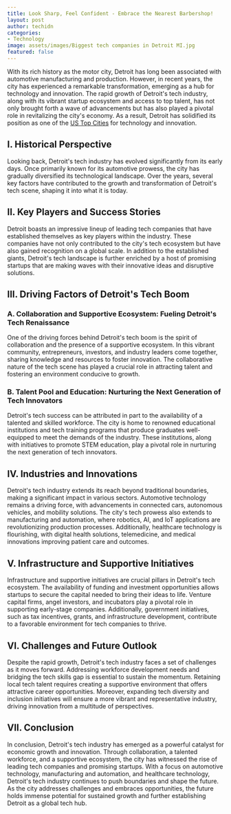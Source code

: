 ```yaml
---
title: Look Sharp, Feel Confident - Embrace the Nearest Barbershop!
layout: post
author: techidn
categories: 
- Technology
image: assets/images/Biggest tech companies in Detroit MI.jpg
featured: false
---
```


With its rich history as the motor city, Detroit has long been associated with automotive manufacturing and production. However, in recent years, the city has experienced a remarkable transformation, emerging as a hub for technology and innovation. The rapid growth of Detroit's tech industry, along with its vibrant startup ecosystem and access to top talent, has not only brought forth a wave of advancements but has also played a pivotal role in revitalizing the city's economy. As a result, Detroit has solidified its position as one of the [US Top Cities](https://jump.readthedocs.io/) for technology and innovation.

## I. Historical Perspective
Looking back, Detroit's tech industry has evolved significantly from its early days. Once primarily known for its automotive prowess, the city has gradually diversified its technological landscape. Over the years, several key factors have contributed to the growth and transformation of Detroit's tech scene, shaping it into what it is today.

## II. Key Players and Success Stories
Detroit boasts an impressive lineup of leading tech companies that have established themselves as key players within the industry. These companies have not only contributed to the city's tech ecosystem but have also gained recognition on a global scale. In addition to the established giants, Detroit's tech landscape is further enriched by a host of promising startups that are making waves with their innovative ideas and disruptive solutions.

## III. Driving Factors of Detroit's Tech Boom
### A. Collaboration and Supportive Ecosystem: Fueling Detroit's Tech Renaissance
One of the driving forces behind Detroit's tech boom is the spirit of collaboration and the presence of a supportive ecosystem. In this vibrant community, entrepreneurs, investors, and industry leaders come together, sharing knowledge and resources to foster innovation. The collaborative nature of the tech scene has played a crucial role in attracting talent and fostering an environment conducive to growth.

### B. Talent Pool and Education: Nurturing the Next Generation of Tech Innovators
Detroit's tech success can be attributed in part to the availability of a talented and skilled workforce. The city is home to renowned educational institutions and tech training programs that produce graduates well-equipped to meet the demands of the industry. These institutions, along with initiatives to promote STEM education, play a pivotal role in nurturing the next generation of tech innovators.

## IV. Industries and Innovations
Detroit's tech industry extends its reach beyond traditional boundaries, making a significant impact in various sectors. Automotive technology remains a driving force, with advancements in connected cars, autonomous vehicles, and mobility solutions. The city's tech prowess also extends to manufacturing and automation, where robotics, AI, and IoT applications are revolutionizing production processes. Additionally, healthcare technology is flourishing, with digital health solutions, telemedicine, and medical innovations improving patient care and outcomes.

## V. Infrastructure and Supportive Initiatives
Infrastructure and supportive initiatives are crucial pillars in Detroit's tech ecosystem. The availability of funding and investment opportunities allows startups to secure the capital needed to bring their ideas to life. Venture capital firms, angel investors, and incubators play a pivotal role in supporting early-stage companies. Additionally, government initiatives, such as tax incentives, grants, and infrastructure development, contribute to a favorable environment for tech companies to thrive.

## VI. Challenges and Future Outlook
Despite the rapid growth, Detroit's tech industry faces a set of challenges as it moves forward. Addressing workforce development needs and bridging the tech skills gap is essential to sustain the momentum. Retaining local tech talent requires creating a supportive environment that offers attractive career opportunities. Moreover, expanding tech diversity and inclusion initiatives will ensure a more vibrant and representative industry, driving innovation from a multitude of perspectives.

## VII. Conclusion
In conclusion, Detroit's tech industry has emerged as a powerful catalyst for economic growth and innovation. Through collaboration, a talented workforce, and a supportive ecosystem, the city has witnessed the rise of leading tech companies and promising startups. With a focus on automotive technology, manufacturing and automation, and healthcare technology, Detroit's tech industry continues to push boundaries and shape the future. As the city addresses challenges and embraces opportunities, the future holds immense potential for sustained growth and further establishing Detroit as a global tech hub.
